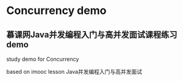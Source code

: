 # Concurrency demo

## 慕课网Java并发编程入门与高并发面试课程练习demo

study demo for Concurrency

based on imooc lesson Java并发编程入门与高并发面试
